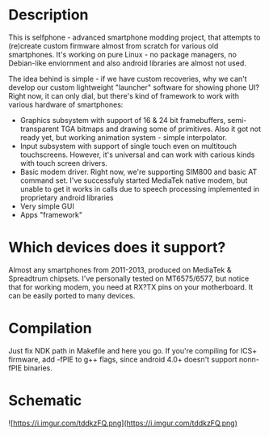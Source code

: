 # Description
This is selfphone - advanced smartphone modding project, that attempts to (re)create custom firmware almost from scratch for various old smartphones.
It's working on pure Linux - no package managers, no Debian-like enviornment and also android libraries are almost not used.

The idea behind is simple - if we have custom recoveries, why we can't develop our custom lightweight "launcher" software for showing phone UI?
Right now, it can only dial, but there's kind of framework to work with various hardware of smartphones:

- Graphics subsystem with support of 16 & 24 bit framebuffers, semi-transparent TGA bitmaps and drawing some of primitives. Also it got not ready yet, but working animation system - simple interpolator.
- Input subsystem with support of single touch even on multitouch touchscreens. However, it's universal and can work with carious kinds with touch screen drivers.
- Basic modem driver. Right now, we're supporting SIM800 and basic AT command set. I've successfuly started MediaTek native modem, but unable to get it works in calls due to speech processing implemented in proprietary android libraries
- Very simple GUI
- Apps "framework"

# Which devices does it support?

Almost any smartphones from 2011-2013, produced on MediaTek & Spreadtrum chipsets. I've personally tested on MT6575/6577, but notice that for working modem, you need at RX?TX pins on your motherboard.
It can be easily ported to many devices.

# Compilation

Just fix NDK path in Makefile and here you go. If you're compiling for ICS+ firmware, add -fPIE to g++ flags, since android 4.0+ doesn't support nonn-fPIE binaries.

# Schematic

![https://i.imgur.com/tddkzFQ.png](https://i.imgur.com/tddkzFQ.png)
